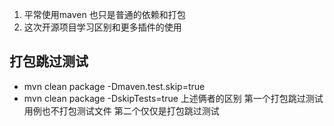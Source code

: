 1. 平常使用maven 也只是普通的依赖和打包
2. 这次开源项目学习区别和更多插件的使用
## 打包跳过测试
* mvn clean package -Dmaven.test.skip=true
* mvn clean package -DskipTests=true
 上述俩者的区别 第一个打包跳过测试用例也不打包测试文件 第二个仅仅是打包跳过测试
